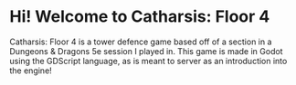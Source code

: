 # Hi! Welcome to Catharsis: Floor 4

Catharsis: Floor 4 is a tower defence game based off of a section in a Dungeons & Dragons 5e session I played in. This game is made in Godot using the GDScript language, as is meant to server as an introduction into the engine!
